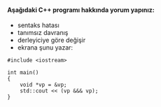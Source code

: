 #### Aşağıdaki C++ programı hakkında yorum yapınız:

+ sentaks hatası
+ tanımsız davranış
+ derleyiciye göre değişir
+ ekrana şunu yazar: 

```
#include <iostream>

int main() 
{
	void *vp = &vp;
	std::cout << (vp &&& vp);
}

```
